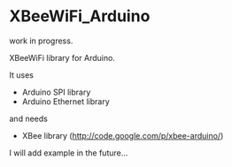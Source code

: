 # XBeeWiFi_Arduino #
work in progress.

XBeeWiFi library for Arduino.

It uses
- Arduino SPI library 
- Arduino Ethernet library

and needs 
- XBee library (http://code.google.com/p/xbee-arduino/)

I will add example in the future...
